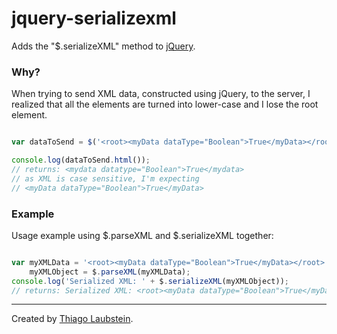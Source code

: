 jquery-serializexml
===================

Adds the "$.serializeXML" method to [jQuery](http://jquery.com/).

### Why?

When trying to send XML data, constructed using jQuery, to the server, I realized that all the elements are turned into lower-case and I lose the root element.

```javascript

var dataToSend = $('<root><myData dataType="Boolean">True</myData></root>');

console.log(dataToSend.html());
// returns: <mydata datatype="Boolean">True</mydata>
// as XML is case sensitive, I'm expecting
// <myData dataType="Boolean">True</myData>
```

### Example

Usage example using $.parseXML and $.serializeXML together:

```javascript

var myXMLData = '<root><myData dataType="Boolean">True</myData></root>',
    myXMLObject = $.parseXML(myXMLData);
console.log('Serialized XML: ' + $.serializeXML(myXMLObject));
// returns: Serialized XML: <root><myData dataType="Boolean">True</myData></root>
```

--------------------------------------

Created by [Thiago Laubstein](http://github.com/laubstein).
